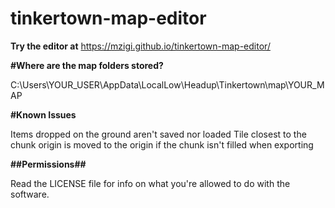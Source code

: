 # tinkertown-map-editor
 
**Try the editor at**
https://mzigi.github.io/tinkertown-map-editor/

**#Where are the map folders stored?**

C:\Users\YOUR_USER\AppData\LocalLow\Headup\Tinkertown\map\YOUR_MAP

**#Known Issues**

Items dropped on the ground aren't saved nor loaded
Tile closest to the chunk origin is moved to the origin if the chunk isn't filled when exporting

**##Permissions##**

Read the LICENSE file for info on what you're allowed to do with the software.
